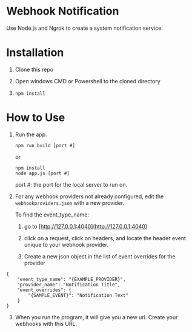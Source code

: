 # Webhook Notification
Use Node.js and Ngrok to create a system notification service.

# Installation
1. Clone this repo

2. Open windows CMD or Powershell to the cloned directory

3. `npm install`

# How to Use
1. Run the app.

    ```
    npm run build [port #]
    ```
    
    or
    
    ```
    npm install
    node app.js [port #]
    ```
    
    port #: the port for the local server to run on.

2. For any webhook providers not already configured, edit the `webhookproviders.json` with a new provider.

      To find the event_type_name:
    
      1. go to [http://127.0.0.1:4040](http://127.0.0.1:4040)
        
      2. click on a request, click on headers, and locate the header event unique to your webhook provider. 
        
      3. Create a new json object in the list of event overrides for the provider
        
```
{
    "event_type_name": "{EXAMPLE_PROVIDER}",
    "provider_name": "Notification Title",
    "event_overrides": {
        "{SAMPLE_EVENT}": "Notification Text"
    }
} 
```

3. When you run the program, it will give you a new url. Create your webhooks with this URL.
